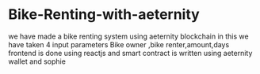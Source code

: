 # Bike-Renting-with-aeternity
<p>we have made a  bike renting system using aeternity blockchain in this we have taken 4 input parameters Bike owner ,bike renter,amount,days 
frontend is done using reactjs and smart contract is written using aeternity wallet and sophie </p>
